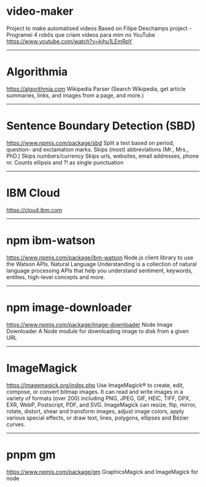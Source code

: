 # video-maker
Project to make automatised videos
    Based on Filipe Deschamps project
    - Programei 4 robôs que criam vídeos para mim no YouTube
      https://www.youtube.com/watch?v=kjhu1LEmRpY

---

# Algorithmia
https://algorithmia.com
    Wikipedia Parser
    (Search Wikipedia, get article summaries, links, and images from a page, and more.)

---

# Sentence Boundary Detection (SBD)
https://www.npmjs.com/package/sbd
    Split a text based on period, question- and exclamation marks.
        Skips (most) abbreviations (Mr., Mrs., PhD.)
        Skips numbers/currency
        Skips urls, websites, email addresses, phone nr.
        Counts ellipsis and ?! as single punctuation

---

# IBM Cloud
https://cloud.ibm.com

---

# npm ibm-watson
https://www.npmjs.com/package/ibm-watson
    Node.js client library to use the Watson APIs.
        Natural Language Understanding is a collection of natural language processing APIs that help you understand sentiment, keywords, entities, high-level concepts and more.

---

# npm image-downloader
https://www.npmjs.com/package/image-downloader
    Node Image Downloader
        A Node module for downloading image to disk from a given URL

---

# ImageMagick
https://imagemagick.org/index.php
    Use ImageMagick® to create, edit, compose, or convert bitmap images. It can read and write images in a variety of formats (over 200) including PNG, JPEG, GIF, HEIC, TIFF, DPX, EXR, WebP, Postscript, PDF, and SVG. ImageMagick can resize, flip, mirror, rotate, distort, shear and transform images, adjust image colors, apply various special effects, or draw text, lines, polygons, ellipses and Bézier curves.

---

# pnpm gm
https://www.npmjs.com/package/gm
    GraphicsMagick and ImageMagick for node

